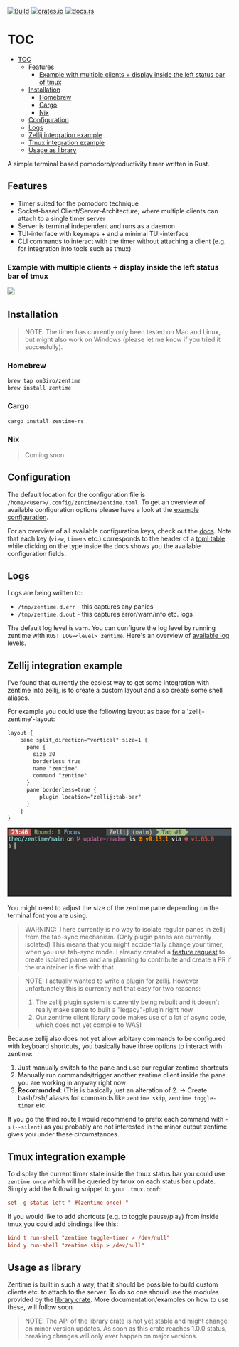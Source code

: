 [<img alt="Build" src="https://img.shields.io/github/actions/workflow/status/on3iro/zentime-rs/release.yaml?style=for-the-badge" height="20">](https://github.com/on3iro/zentime-rs/actions/workflows/release.yaml)
[<img alt="crates.io" src="https://img.shields.io/crates/v/zentime-rs.svg?style=for-the-badge&color=fc8d62&logo=rust" height="20">](https://crates.io/crates/zentime-rs)
[<img alt="docs.rs" src="https://img.shields.io/docsrs/zentime-rs/latest?style=for-the-badge&logo=docs.rs" height="20">](https://docs.rs/zentime-rs/latest/zentime_rs/)

# TOC

-   [TOC](#toc)
    -   [Features](#features)
        -   [Example with multiple clients + display inside the left status bar of tmux](#example-with-multiple-clients--display-inside-the-left-status-bar-of-tmux)
    -   [Installation](#installation)
        -   [Homebrew](#homebrew)
        -   [Cargo](#cargo)
        -   [Nix](#nix)
    -   [Configuration](#configuration)
    -   [Logs](#logs)
    -   [Zellij integration example](#zellij-integration-example)
    -   [Tmux integration example](#tmux-integration-example)
    -   [Usage as library](#usage-as-library)

A simple terminal based pomodoro/productivity timer written in Rust.

## Features

-   Timer suited for the pomodoro technique
-   Socket-based Client/Server-Architecture, where multiple clients can attach to a single timer server
-   Server is terminal independent and runs as a daemon
-   TUI-interface with keymaps + and a minimal TUI-interface
-   CLI commands to interact with the timer without attaching a client (e.g. for integration into tools such as tmux)

### Example with multiple clients + display inside the left status bar of tmux

![](./assets/zentime-screenshot.png)

## Installation

> NOTE: The timer has currently only been tested on Mac and Linux, but might also work on Windows (please let me know if you tried it succesfully).

### Homebrew

```ignore
brew tap on3iro/zentime
brew install zentime
```

### Cargo

```ignore
cargo install zentime-rs
```

### Nix

> Coming soon

## Configuration

The default location for the configuration file is `/home/<user>/.config/zentime/zentime.toml`.
To get an overview of available configuration options please have a look at the [example configuration](./zentime.example.toml).

For an overview of all available configuration keys, check out the [docs](https://docs.rs/zentime-rs/latest/zentime_rs/config/struct.Config.html).
Note that each key (`view`, `timers` etc.) corresponds to the header of a [toml table](https://toml.io/en/v1.0.0#table) while
clicking on the type inside the docs shows you the available configuration fields.

## Logs

Logs are being written to:

-   `/tmp/zentime.d.err` - this captures any panics
-   `/tmp/zentime.d.out` - this captures error/warn/info etc. logs

The default log level is `warn`.
You can configure the log level by running zentime with `RUST_LOG=<level> zentime`.
Here's an overview of [available log levels](https://docs.rs/log/0.4.17/log/enum.Level.html).

## Zellij integration example

I've found that currently the easiest way to get some integration with zentime into zellij, is to create a custom layout and also create some shell aliases.

For example you could use the following layout as base for a 'zellij-zentime'-layout:

```kdl
layout {
    pane split_direction="vertical" size=1 {
      pane {
        size 30
        borderless true
        name "zentime"
        command "zentime"
      }
      pane borderless=true {
          plugin location="zellij:tab-bar"
      }
    }
}
```

![](./assets/zellij-layout-screenshot.png)

You might need to adjust the size of the zentime pane depending on the terminal font you are using.

> WARNING:
> There currently is no way to isolate regular panes in zellij from the tab-sync mechanism.
> (Only plugin panes are currently isolated)
> This means that you might accidentally change your timer, when you use tab-sync mode.
> I already created a [feature request](https://github.com/zellij-org/zellij/issues/2285) to create isolated panes and am planning to contribute and create a PR if the maintainer is fine with that.

> NOTE: I actually wanted to write a plugin for zellij. However unfortunately this is currently not that easy for
> two reasons:
>
> 1. The zellij plugin system is currently being rebuilt and it doesn't really make sense to built a "legacy"-plugin right now
> 2. Our zentime client library code makes use of a lot of async code, which does not yet compile to WASI

Because zellij also does not yet allow arbitary commands to be configured with keyboard shortcuts,
you basically have three options to interact with zentime:

1. Just manually switch to the pane and use our regular zentime shortcuts
2. Manually run commands/trigger another zentime client inside the pane you are working in anyway right now
3. **Recommnded**: (This is basically just an alteration of 2. -> Create bash/zsh/<your-shell> aliases for commands like `zentime skip`, `zentime toggle-timer` etc.

If you go the third route I would recommend to prefix each command with `-s` (`--silent`) as you probably are not interested in the minor output zentime gives you under these circumstances.

## Tmux integration example

To display the current timer state inside the tmux status bar you could use `zentime once` which will be queried by tmux on each status bar update.
Simply add the following snippet to your `.tmux.conf`:

```conf ignore
set -g status-left " #(zentime once) "
```

If you would like to add shortcuts (e.g. to toggle pause/play) from inside tmux you could add bindings like this:

```conf ignore
bind t run-shell "zentime toggle-timer > /dev/null"
bind y run-shell "zentime skip > /dev/null"
```

## Usage as library

Zentime is built in such a way, that it should be possible to build custom clients etc. to attach to the server.
To do so one should use the modules provided by the [library crate](https://docs.rs/zentime-rs/latest/zentime_rs).
More documentation/examples on how to use these, will follow soon.

> NOTE: The API of the library crate is not yet stable and might change on minor version updates.
> As soon as this crate reaches 1.0.0 status, breaking changes will only ever happen on major versions.
